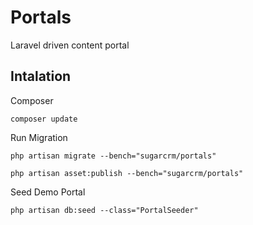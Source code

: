 Portals
=======

Laravel driven content portal


## Intalation

Composer

    composer update 

Run Migration

    php artisan migrate --bench="sugarcrm/portals"

    php artisan asset:publish --bench="sugarcrm/portals"

    
Seed Demo Portal

    php artisan db:seed --class="PortalSeeder"
